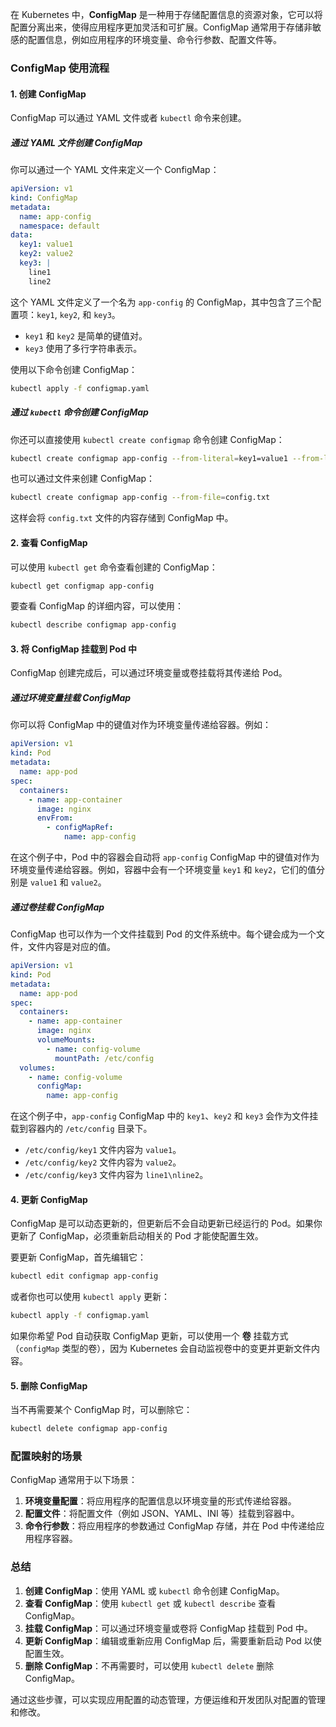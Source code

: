 在 Kubernetes 中，**ConfigMap** 是一种用于存储配置信息的资源对象，它可以将配置分离出来，使得应用程序更加灵活和可扩展。ConfigMap 通常用于存储非敏感的配置信息，例如应用程序的环境变量、命令行参数、配置文件等。

### ConfigMap 使用流程

#### 1. **创建 ConfigMap**

ConfigMap 可以通过 YAML 文件或者 `kubectl` 命令来创建。

##### 通过 YAML 文件创建 ConfigMap

你可以通过一个 YAML 文件来定义一个 ConfigMap：

```yaml
apiVersion: v1
kind: ConfigMap
metadata:
  name: app-config
  namespace: default
data:
  key1: value1
  key2: value2
  key3: |
    line1
    line2
```

这个 YAML 文件定义了一个名为 `app-config` 的 ConfigMap，其中包含了三个配置项：`key1`, `key2`, 和 `key3`。

- `key1` 和 `key2` 是简单的键值对。
- `key3` 使用了多行字符串表示。

使用以下命令创建 ConfigMap：

```bash
kubectl apply -f configmap.yaml
```

##### 通过 `kubectl` 命令创建 ConfigMap

你还可以直接使用 `kubectl create configmap` 命令创建 ConfigMap：

```bash
kubectl create configmap app-config --from-literal=key1=value1 --from-literal=key2=value2
```

也可以通过文件来创建 ConfigMap：

```bash
kubectl create configmap app-config --from-file=config.txt
```

这样会将 `config.txt` 文件的内容存储到 ConfigMap 中。

#### 2. **查看 ConfigMap**

可以使用 `kubectl get` 命令查看创建的 ConfigMap：

```bash
kubectl get configmap app-config
```

要查看 ConfigMap 的详细内容，可以使用：

```bash
kubectl describe configmap app-config
```

#### 3. **将 ConfigMap 挂载到 Pod 中**

ConfigMap 创建完成后，可以通过环境变量或卷挂载将其传递给 Pod。

##### 通过环境变量挂载 ConfigMap

你可以将 ConfigMap 中的键值对作为环境变量传递给容器。例如：

```yaml
apiVersion: v1
kind: Pod
metadata:
  name: app-pod
spec:
  containers:
    - name: app-container
      image: nginx
      envFrom:
        - configMapRef:
            name: app-config
```

在这个例子中，Pod 中的容器会自动将 `app-config` ConfigMap 中的键值对作为环境变量传递给容器。例如，容器中会有一个环境变量 `key1` 和 `key2`，它们的值分别是 `value1` 和 `value2`。

##### 通过卷挂载 ConfigMap

ConfigMap 也可以作为一个文件挂载到 Pod 的文件系统中。每个键会成为一个文件，文件内容是对应的值。

```yaml
apiVersion: v1
kind: Pod
metadata:
  name: app-pod
spec:
  containers:
    - name: app-container
      image: nginx
      volumeMounts:
        - name: config-volume
          mountPath: /etc/config
  volumes:
    - name: config-volume
      configMap:
        name: app-config
```

在这个例子中，`app-config` ConfigMap 中的 `key1`、`key2` 和 `key3` 会作为文件挂载到容器内的 `/etc/config` 目录下。

- `/etc/config/key1` 文件内容为 `value1`。
- `/etc/config/key2` 文件内容为 `value2`。
- `/etc/config/key3` 文件内容为 `line1\nline2`。

#### 4. **更新 ConfigMap**

ConfigMap 是可以动态更新的，但更新后不会自动更新已经运行的 Pod。如果你更新了 ConfigMap，必须重新启动相关的 Pod 才能使配置生效。

要更新 ConfigMap，首先编辑它：

```bash
kubectl edit configmap app-config
```

或者你也可以使用 `kubectl apply` 更新：

```bash
kubectl apply -f configmap.yaml
```

如果你希望 Pod 自动获取 ConfigMap 更新，可以使用一个 **卷** 挂载方式（`configMap` 类型的卷），因为 Kubernetes 会自动监视卷中的变更并更新文件内容。

#### 5. **删除 ConfigMap**

当不再需要某个 ConfigMap 时，可以删除它：

```bash
kubectl delete configmap app-config
```

### 配置映射的场景

ConfigMap 通常用于以下场景：

1. **环境变量配置**：将应用程序的配置信息以环境变量的形式传递给容器。
2. **配置文件**：将配置文件（例如 JSON、YAML、INI 等）挂载到容器中。
3. **命令行参数**：将应用程序的参数通过 ConfigMap 存储，并在 Pod 中传递给应用程序容器。

### 总结

1. **创建 ConfigMap**：使用 YAML 或 `kubectl` 命令创建 ConfigMap。
2. **查看 ConfigMap**：使用 `kubectl get` 或 `kubectl describe` 查看 ConfigMap。
3. **挂载 ConfigMap**：可以通过环境变量或卷将 ConfigMap 挂载到 Pod 中。
4. **更新 ConfigMap**：编辑或重新应用 ConfigMap 后，需要重新启动 Pod 以使配置生效。
5. **删除 ConfigMap**：不再需要时，可以使用 `kubectl delete` 删除 ConfigMap。

通过这些步骤，可以实现应用配置的动态管理，方便运维和开发团队对配置的管理和修改。